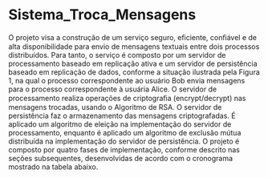 # Sistema_Troca_Mensagens

O projeto visa a construção de um serviço seguro, eﬁciente, conﬁável e de alta disponibilidade para envio de mensagens textuais entre dois processos distribuídos. Para tanto, o serviço é composto por um servidor de processamento baseado em replicação ativa e um servidor de persistência baseado em replicação de dados, conforme a situação ilustrada pela Figura 1, na qual o processo correspondente ao usuário Bob envia mensagens para o processo correspondente à usuária Alice. O servidor de processamento realiza operações de criptograﬁa (encrypt/decrypt) nas mensagens trocadas, usando o Algoritmo de RSA. O servidor de persistência faz o armazenamento das mensagens criptografadas. É aplicado um algoritmo de eleição na implementação do servidor de processamento, enquanto é aplicado um algoritmo de exclusão mútua distribuída na implementação do servidor de persistência. O projeto é composto por quatro fases de implementação, conforme descrito nas seções subsequentes, desenvolvidas de acordo com o cronograma mostrado na tabela abaixo.
